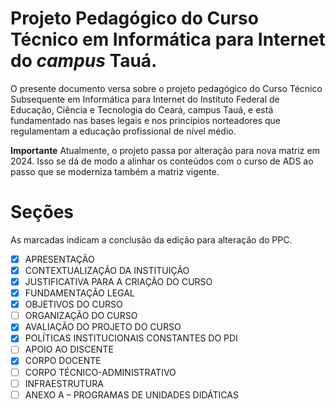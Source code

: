# Projeto Pedagógico do Curso Técnico em Informática para Internet do *campus* Tauá.


O presente documento versa sobre o projeto pedagógico do Curso Técnico Subsequente em Informática para Internet do Instituto Federal de Educação, Ciência e Tecnologia do Ceará, campus Tauá, e está fundamentado nas bases legais e nos princípios norteadores que regulamentam a educação profissional de nível médio.

**Importante**
Atualmente, o projeto passa por alteração para nova matriz em 2024. Isso se dá de modo a alinhar os conteúdos com o curso de ADS ao passo que se moderniza também a matriz vigente.

# Seções

As marcadas indicam a conclusão da edição para alteração do PPC.

- [X] APRESENTAÇÃO
- [X] CONTEXTUALIZAÇÃO DA INSTITUIÇÃO
- [X] JUSTIFICATIVA PARA A CRIAÇÃO DO CURSO
- [X] FUNDAMENTAÇÃO LEGAL
- [X] OBJETIVOS DO CURSO
- [ ] ORGANIZAÇÃO DO CURSO
- [X] AVALIAÇÃO DO PROJETO DO CURSO 
- [X] POLÍTICAS INSTITUCIONAIS CONSTANTES DO PDI
- [ ] APOIO AO DISCENTE
- [X] CORPO DOCENTE
- [ ] CORPO TÉCNICO-ADMINISTRATIVO
- [ ] INFRAESTRUTURA
- [ ] ANEXO A – PROGRAMAS DE UNIDADES DIDÁTICAS
